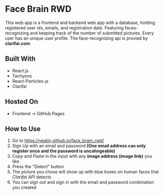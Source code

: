 # Face Brain RWD
This web app is a frontend and backend web app with a database, holding registered user ids, emails, and registration date. Featuring faces-recognizing and keeping track of the number of submitted pictures. Every user has an unique user profile.
The face-recognizing api is provied by **clarifai.com**.
## Built With
* React.js
* Tachyons
* React-Particles-js
* Clarifai
## Hosted On
* Frontend -> GitHub Pages
## How to Use
1. Go to https://yeatin.github.io/face_brain_rwd/
1. Sign Up with an email and password **(One email address can only register once and the password is uncahngeable)**
1. Copy and Paste in the input with any **image address (image link)** you like
1. Press the "Detect" button
1. The picture you chose will show up with blue boxes on human faces that *Clarifai API* detects
1. You can sign out and sign in with the email and password combination you created
